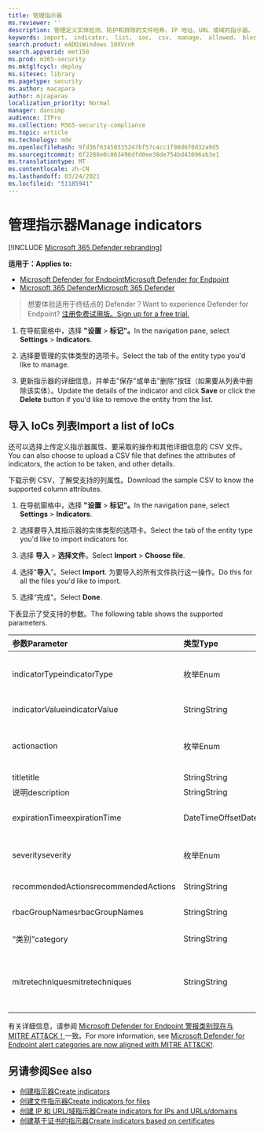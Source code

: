 ```yaml
---
title: 管理指示器
ms.reviewer: ''
description: 管理定义实体检测、防护和排除的文件哈希、IP 地址、URL 或域的指示器。
keywords: import， indicator， list， ioc， csv， manage， allowed， blocked， clean， malicious， file hash， ip address， urls， domain
search.product: eADQiWindows 10XVcnh
search.appverid: met150
ms.prod: m365-security
ms.mktglfcycl: deploy
ms.sitesec: library
ms.pagetype: security
ms.author: macapara
author: mjcaparas
localization_priority: Normal
manager: dansimp
audience: ITPro
ms.collection: M365-security-compliance
ms.topic: article
ms.technology: mde
ms.openlocfilehash: 9fd36f63450335247bf57c4cc1f98d6f0d32a9d5
ms.sourcegitcommit: 6f2288e0c863496dfd0ee38de754bd43096ab3e1
ms.translationtype: MT
ms.contentlocale: zh-CN
ms.lasthandoff: 03/24/2021
ms.locfileid: "51185941"
---
```

# <a name="manage-indicators"></a><span data-ttu-id="15dfe-104">管理指示器</span><span class="sxs-lookup"><span data-stu-id="15dfe-104">Manage indicators</span></span>

[!INCLUDE [Microsoft 365 Defender rebranding](../../includes/microsoft-defender.md)]


<span data-ttu-id="15dfe-105">**适用于：**</span><span class="sxs-lookup"><span data-stu-id="15dfe-105">**Applies to:**</span></span>
- [<span data-ttu-id="15dfe-106">Microsoft Defender for Endpoint</span><span class="sxs-lookup"><span data-stu-id="15dfe-106">Microsoft Defender for Endpoint</span></span>](https://go.microsoft.com/fwlink/p/?linkid=2154037)
- [<span data-ttu-id="15dfe-107">Microsoft 365 Defender</span><span class="sxs-lookup"><span data-stu-id="15dfe-107">Microsoft 365 Defender</span></span>](https://go.microsoft.com/fwlink/?linkid=2118804)


><span data-ttu-id="15dfe-108">想要体验适用于终结点的 Defender？</span><span class="sxs-lookup"><span data-stu-id="15dfe-108">Want to experience Defender for Endpoint?</span></span> [<span data-ttu-id="15dfe-109">注册免费试用版。</span><span class="sxs-lookup"><span data-stu-id="15dfe-109">Sign up for a free trial.</span></span>](https://www.microsoft.com/en-us/WindowsForBusiness/windows-atp?ocid=docs-wdatp-automationexclusionlist-abovefoldlink)


1. <span data-ttu-id="15dfe-110">在导航窗格中，选择 **"设置**  >  **标记"。**</span><span class="sxs-lookup"><span data-stu-id="15dfe-110">In the navigation pane, select **Settings** > **Indicators**.</span></span>

2. <span data-ttu-id="15dfe-111">选择要管理的实体类型的选项卡。</span><span class="sxs-lookup"><span data-stu-id="15dfe-111">Select the tab of the entity type you'd like to manage.</span></span>  

3. <span data-ttu-id="15dfe-112">更新指示器的详细信息，并单击"保存"或单击"删除"按钮（如果要从列表中删除该实体）。</span><span class="sxs-lookup"><span data-stu-id="15dfe-112">Update the details of the indicator and click **Save** or click the **Delete** button if you'd like to remove the entity from the list.</span></span>

## <a name="import-a-list-of-iocs"></a><span data-ttu-id="15dfe-113">导入 IoCs 列表</span><span class="sxs-lookup"><span data-stu-id="15dfe-113">Import a list of IoCs</span></span>

<span data-ttu-id="15dfe-114">还可以选择上传定义指示器属性、要采取的操作和其他详细信息的 CSV 文件。</span><span class="sxs-lookup"><span data-stu-id="15dfe-114">You can also choose to upload a CSV file that defines the attributes of indicators, the action to be taken, and other details.</span></span>

<span data-ttu-id="15dfe-115">下载示例 CSV，了解受支持的列属性。</span><span class="sxs-lookup"><span data-stu-id="15dfe-115">Download the sample CSV to know the supported column attributes.</span></span>

1. <span data-ttu-id="15dfe-116">在导航窗格中，选择 **"设置**  >  **标记"。**</span><span class="sxs-lookup"><span data-stu-id="15dfe-116">In the navigation pane, select **Settings** > **Indicators**.</span></span>

2. <span data-ttu-id="15dfe-117">选择要导入其指示器的实体类型的选项卡。</span><span class="sxs-lookup"><span data-stu-id="15dfe-117">Select the tab of the entity type you'd like to import indicators for.</span></span>

3. <span data-ttu-id="15dfe-118">选择 **导入**  >  **选择文件**。</span><span class="sxs-lookup"><span data-stu-id="15dfe-118">Select **Import** > **Choose file**.</span></span> 

4. <span data-ttu-id="15dfe-119">选择“**导入**”。</span><span class="sxs-lookup"><span data-stu-id="15dfe-119">Select **Import**.</span></span> <span data-ttu-id="15dfe-120">为要导入的所有文件执行这一操作。</span><span class="sxs-lookup"><span data-stu-id="15dfe-120">Do this for all the files you'd like to import.</span></span> 

5. <span data-ttu-id="15dfe-121">选择“完成”。</span><span class="sxs-lookup"><span data-stu-id="15dfe-121">Select **Done**.</span></span>

<span data-ttu-id="15dfe-122">下表显示了受支持的参数。</span><span class="sxs-lookup"><span data-stu-id="15dfe-122">The following table shows the supported parameters.</span></span>

<span data-ttu-id="15dfe-123">参数</span><span class="sxs-lookup"><span data-stu-id="15dfe-123">Parameter</span></span> | <span data-ttu-id="15dfe-124">类型</span><span class="sxs-lookup"><span data-stu-id="15dfe-124">Type</span></span>    |   <span data-ttu-id="15dfe-125">说明</span><span class="sxs-lookup"><span data-stu-id="15dfe-125">Description</span></span>
:---|:---|:---
<span data-ttu-id="15dfe-126">indicatorType</span><span class="sxs-lookup"><span data-stu-id="15dfe-126">indicatorType</span></span> | <span data-ttu-id="15dfe-127">枚举</span><span class="sxs-lookup"><span data-stu-id="15dfe-127">Enum</span></span> | <span data-ttu-id="15dfe-128">指示器的类型。</span><span class="sxs-lookup"><span data-stu-id="15dfe-128">Type of the indicator.</span></span> <span data-ttu-id="15dfe-129">可能的值是："FileSha1"、"FileSha256"、"IpAddress"、"DomainName"和"Url"。</span><span class="sxs-lookup"><span data-stu-id="15dfe-129">Possible values are: "FileSha1", "FileSha256", "IpAddress", "DomainName" and "Url".</span></span> <span data-ttu-id="15dfe-130">**Required**</span><span class="sxs-lookup"><span data-stu-id="15dfe-130">**Required**</span></span>
<span data-ttu-id="15dfe-131">indicatorValue</span><span class="sxs-lookup"><span data-stu-id="15dfe-131">indicatorValue</span></span> | <span data-ttu-id="15dfe-132">String</span><span class="sxs-lookup"><span data-stu-id="15dfe-132">String</span></span> | <span data-ttu-id="15dfe-133">Indicator [实体的](ti-indicator.md) 标识。</span><span class="sxs-lookup"><span data-stu-id="15dfe-133">Identity of the [Indicator](ti-indicator.md) entity.</span></span> <span data-ttu-id="15dfe-134">**Required**</span><span class="sxs-lookup"><span data-stu-id="15dfe-134">**Required**</span></span>
<span data-ttu-id="15dfe-135">action</span><span class="sxs-lookup"><span data-stu-id="15dfe-135">action</span></span> | <span data-ttu-id="15dfe-136">枚举</span><span class="sxs-lookup"><span data-stu-id="15dfe-136">Enum</span></span> | <span data-ttu-id="15dfe-137">如果在组织中发现指示器，将采取的操作。</span><span class="sxs-lookup"><span data-stu-id="15dfe-137">The action that will be taken if the indicator will be discovered in the organization.</span></span> <span data-ttu-id="15dfe-138">可能的值是："Alert"、"AlertAndBlock"和"Allowed"。</span><span class="sxs-lookup"><span data-stu-id="15dfe-138">Possible values are: "Alert", "AlertAndBlock", and "Allowed".</span></span> <span data-ttu-id="15dfe-139">**Required**</span><span class="sxs-lookup"><span data-stu-id="15dfe-139">**Required**</span></span>
<span data-ttu-id="15dfe-140">title</span><span class="sxs-lookup"><span data-stu-id="15dfe-140">title</span></span> | <span data-ttu-id="15dfe-141">String</span><span class="sxs-lookup"><span data-stu-id="15dfe-141">String</span></span> | <span data-ttu-id="15dfe-142">指示器警报标题。</span><span class="sxs-lookup"><span data-stu-id="15dfe-142">Indicator alert title.</span></span> <span data-ttu-id="15dfe-143">**Required**</span><span class="sxs-lookup"><span data-stu-id="15dfe-143">**Required**</span></span>
<span data-ttu-id="15dfe-144">说明</span><span class="sxs-lookup"><span data-stu-id="15dfe-144">description</span></span> | <span data-ttu-id="15dfe-145">String</span><span class="sxs-lookup"><span data-stu-id="15dfe-145">String</span></span> |  <span data-ttu-id="15dfe-146">指示器的说明。</span><span class="sxs-lookup"><span data-stu-id="15dfe-146">Description of the indicator.</span></span> <span data-ttu-id="15dfe-147">**Required**</span><span class="sxs-lookup"><span data-stu-id="15dfe-147">**Required**</span></span>
<span data-ttu-id="15dfe-148">expirationTime</span><span class="sxs-lookup"><span data-stu-id="15dfe-148">expirationTime</span></span> | <span data-ttu-id="15dfe-149">DateTimeOffset</span><span class="sxs-lookup"><span data-stu-id="15dfe-149">DateTimeOffset</span></span> | <span data-ttu-id="15dfe-150">指示器的过期时间，格式为 YYYY-MM-DDTHH：MM：SS.0Z。</span><span class="sxs-lookup"><span data-stu-id="15dfe-150">The expiration time of the indicator in the following format YYYY-MM-DDTHH:MM:SS.0Z.</span></span> <span data-ttu-id="15dfe-151">**可选**</span><span class="sxs-lookup"><span data-stu-id="15dfe-151">**Optional**</span></span>
<span data-ttu-id="15dfe-152">severity</span><span class="sxs-lookup"><span data-stu-id="15dfe-152">severity</span></span> | <span data-ttu-id="15dfe-153">枚举</span><span class="sxs-lookup"><span data-stu-id="15dfe-153">Enum</span></span> | <span data-ttu-id="15dfe-154">指示器的严重性。</span><span class="sxs-lookup"><span data-stu-id="15dfe-154">The severity of the indicator.</span></span> <span data-ttu-id="15dfe-155">可能的值包括："Informational"、"Low"、"Medium"和"High"。</span><span class="sxs-lookup"><span data-stu-id="15dfe-155">Possible values are: "Informational", "Low", "Medium" and "High".</span></span> <span data-ttu-id="15dfe-156">**可选**</span><span class="sxs-lookup"><span data-stu-id="15dfe-156">**Optional**</span></span>
<span data-ttu-id="15dfe-157">recommendedActions</span><span class="sxs-lookup"><span data-stu-id="15dfe-157">recommendedActions</span></span> | <span data-ttu-id="15dfe-158">String</span><span class="sxs-lookup"><span data-stu-id="15dfe-158">String</span></span> | <span data-ttu-id="15dfe-159">TI 指示器警报建议操作。</span><span class="sxs-lookup"><span data-stu-id="15dfe-159">TI indicator alert recommended actions.</span></span> <span data-ttu-id="15dfe-160">**可选**</span><span class="sxs-lookup"><span data-stu-id="15dfe-160">**Optional**</span></span>
<span data-ttu-id="15dfe-161">rbacGroupNames</span><span class="sxs-lookup"><span data-stu-id="15dfe-161">rbacGroupNames</span></span> | <span data-ttu-id="15dfe-162">String</span><span class="sxs-lookup"><span data-stu-id="15dfe-162">String</span></span> | <span data-ttu-id="15dfe-163">将应用指示器的 RBAC 组名称的逗号分隔列表。</span><span class="sxs-lookup"><span data-stu-id="15dfe-163">Comma-separated list of RBAC group names the indicator would be applied to.</span></span> <span data-ttu-id="15dfe-164">**可选**</span><span class="sxs-lookup"><span data-stu-id="15dfe-164">**Optional**</span></span>
<span data-ttu-id="15dfe-165">“类别”</span><span class="sxs-lookup"><span data-stu-id="15dfe-165">category</span></span> | <span data-ttu-id="15dfe-166">String</span><span class="sxs-lookup"><span data-stu-id="15dfe-166">String</span></span> | <span data-ttu-id="15dfe-167">警报的类别。</span><span class="sxs-lookup"><span data-stu-id="15dfe-167">Category of the alert.</span></span> <span data-ttu-id="15dfe-168">示例包括：执行和凭据访问。</span><span class="sxs-lookup"><span data-stu-id="15dfe-168">Examples include: Execution and credential access.</span></span> <span data-ttu-id="15dfe-169">**可选**</span><span class="sxs-lookup"><span data-stu-id="15dfe-169">**Optional**</span></span>
<span data-ttu-id="15dfe-170">mitretechniques</span><span class="sxs-lookup"><span data-stu-id="15dfe-170">mitretechniques</span></span>| <span data-ttu-id="15dfe-171">String</span><span class="sxs-lookup"><span data-stu-id="15dfe-171">String</span></span> | <span data-ttu-id="15dfe-172">MITRE 技术代码/id (逗号分隔) 。</span><span class="sxs-lookup"><span data-stu-id="15dfe-172">MITRE techniques code/id (comma separated).</span></span> <span data-ttu-id="15dfe-173">有关详细信息，请参阅策略[Enterprise策略](https://attack.mitre.org/tactics/enterprise/)。</span><span class="sxs-lookup"><span data-stu-id="15dfe-173">For more information, see [Enterprise tactics](https://attack.mitre.org/tactics/enterprise/).</span></span> <span data-ttu-id="15dfe-174">**可选** 建议在 MITRE 技术时在类别中添加值。</span><span class="sxs-lookup"><span data-stu-id="15dfe-174">**Optional** It is recommended to add a value in category when a MITRE technique.</span></span>

<span data-ttu-id="15dfe-175">有关详细信息，请参阅 [Microsoft Defender for Endpoint 警报类别现在与 MITRE ATT&CK！](https://techcommunity.microsoft.com/t5/microsoft-defender-for-endpoint/microsoft-defender-atp-alert-categories-are-now-aligned-with/ba-p/732748)一致。</span><span class="sxs-lookup"><span data-stu-id="15dfe-175">For more information, see [Microsoft Defender for Endpoint alert categories are now aligned with MITRE ATT&CK!](https://techcommunity.microsoft.com/t5/microsoft-defender-for-endpoint/microsoft-defender-atp-alert-categories-are-now-aligned-with/ba-p/732748).</span></span>


## <a name="see-also"></a><span data-ttu-id="15dfe-176">另请参阅</span><span class="sxs-lookup"><span data-stu-id="15dfe-176">See also</span></span>
- [<span data-ttu-id="15dfe-177">创建指示器</span><span class="sxs-lookup"><span data-stu-id="15dfe-177">Create indicators</span></span>](manage-indicators.md)
- [<span data-ttu-id="15dfe-178">创建文件指示器</span><span class="sxs-lookup"><span data-stu-id="15dfe-178">Create indicators for files</span></span>](indicator-file.md)
- [<span data-ttu-id="15dfe-179">创建 IP 和 URL/域指示器</span><span class="sxs-lookup"><span data-stu-id="15dfe-179">Create indicators for IPs and URLs/domains</span></span>](indicator-ip-domain.md)
- [<span data-ttu-id="15dfe-180">创建基于证书的指示器</span><span class="sxs-lookup"><span data-stu-id="15dfe-180">Create indicators based on certificates</span></span>](indicator-certificates.md)
